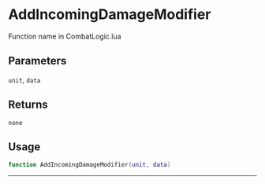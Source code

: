 # AddIncomingDamageModifier
Function name in CombatLogic.lua
## Parameters
`unit`, `data`
## Returns
`none`
## Usage
```lua
function AddIncomingDamageModifier(unit, data)
```
---
